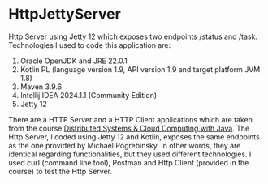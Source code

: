 # HttpJettyServer
Http Server using Jetty 12 which exposes two endpoints /status and /task. Technologies I used to code this application are:

1. Oracle OpenJDK and JRE 22.0.1
2. Kotlin PL (language version 1.9, API version 1.9 and target platform JVM 1.8)
3. Maven 3.9.6
4. Intellij IDEA 2024.1.1 (Community Edition)
5. Jetty 12

There are a HTTP Server and a HTTP Client applications which are taken from the course [Distributed Systems & Cloud Computing with Java](https://www.udemy.com/course/distributed-systems-cloud-computing-with-java/). The Http Server, I coded using Jetty 12 and Kotlin, exposes the same endpoints as the one provided by Michael Pogrebinsky. In other words, they are identical regarding functionalities, but they used different technologies.
I used curl (command line tool), Postman and Http Client (provided in the course) to test the Http Server.
